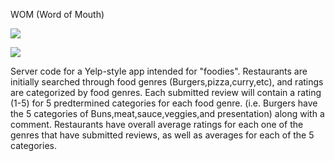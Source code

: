 WOM (Word of Mouth)

<img src="https://travis-ci.org/taiga418/Counter-with-travis.svg?branch=newBranch"></img>

<img src="https://david-dm.org/taiga418/wom_backend.png"></img>

Server code for a Yelp-style app intended for "foodies". Restaurants are initially searched through food genres (Burgers,pizza,curry,etc), and ratings are categorized by food genres. Each submitted review will contain a rating (1-5) for 5 predtermined categories for each food genre. (i.e. Burgers have the 5 categories of Buns,meat,sauce,veggies,and presentation) along with a comment. Restaurants have overall average ratings for each one of the genres that have submitted reviews, as well as averages for each of the 5 categories.
